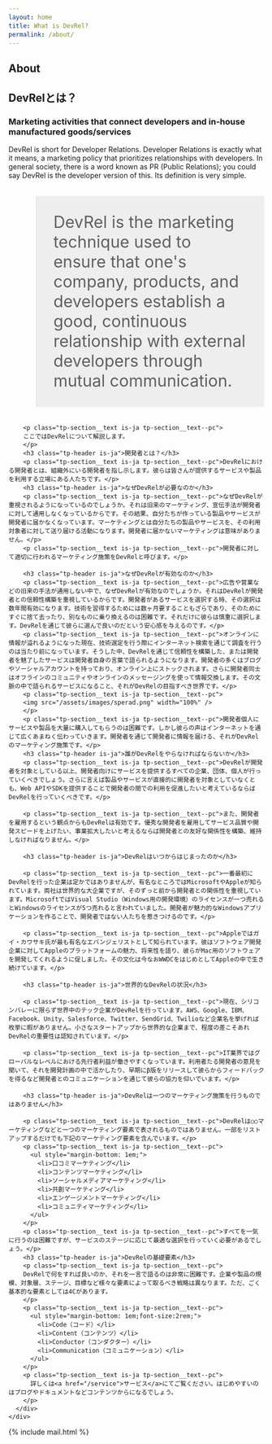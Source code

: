 ```yaml
---
layout: home
title: What is DevRel?
permalink: /about/
---
```


<section class="tp-section tp-section">
	<div class="container mt9">
		<div class="row">
			<div class="col-md-3">
				<div class="tp-section-header">
					<h2 class="tp-section-header__title">About</h2>
					<h2 class="tp-section-header__title-ja is-ja">DevRelとは？</h2>
				</div>
			</div>
			<div class="col-md-9">
				<h3 class="tp-header is-ja">Marketing activities that connect developers and in-house manufactured goods/services</h3>
        <p class="tp-section__text is-ja tp-section__text--pc">DevRel is short for Developer Relations. Developer Relations is exactly what it means, a marketing policy that prioritizes relationships with developers. In general society, there is a word known as PR (Public Relations); you could say DevRel is the developer version of this. Its definition is very simple.</p>
				<p class="tp-section__text is-ja tp-section__text--pc">
					<blockquote style="background-color: #eee;padding:1em; margin-bottom: 1em;font-size: 2rem;">
					DevRel is the marketing technique used to ensure that one's company, products, and developers establish a good, continuous relationship with external developers through mutual communication.
					</blockquote>
				</p>
				
				
        <p class="tp-section__text is-ja tp-section__text--pc">
        ここではDevRelについて解説します。
        </p>
        <h3 class="tp-header is-ja">開発者とは？</h3>
        <p class="tp-section__text is-ja tp-section__text--pc">DevRelにおける開発者とは、組織外にいる開発者を指し示します。彼らは皆さんが提供するサービスや製品を利用する立場にある人たちです。</p>
        <h3 class="tp-header is-ja">なぜDevRelが必要なのか</h3>
        <p class="tp-section__text is-ja tp-section__text--pc">なぜDevRelが重視されるようになっているのでしょうか。それは旧来のマーケティング、宣伝手法が開発者に対して通用しなくなっているからです。その結果、自分たちが作っている製品やサービスが開発者に届かなくなっています。マーケティングとは自分たちの製品やサービスを、その利用対象者に対して送り届ける活動になります。開発者に届かないマーケティングは意味がありません。</p>
        <p class="tp-section__text is-ja tp-section__text--pc">開発者に対して適切に行われるマーケティング施策をDevRelと呼びます。</p>

        <h3 class="tp-header is-ja">なぜDevRelが有効なのか</h3>
        <p class="tp-section__text is-ja tp-section__text--pc">広告や営業などの旧来の手法が通用しない中で、なぜDevRelが有効なのでしょうか。それはDevRelが開発者との信頼性構築を重視しているからです。開発者があるサービスを選択する時、その選択は数年間有効になります。技術を習得するためには数ヶ月要することもざらであり、そのためにすぐに捨て去ったり、別なものに乗り換えるのは困難です。それだけに彼らは慎重に選択します。DevRelを通じて彼らに選んで良いのだという安心感を与えるのです。</p>
        <p class="tp-section__text is-ja tp-section__text--pc">オンラインに情報が溢れるようになった現在、技術選定を行う際にインターネット検索を通じて調査を行うのは当たり前になっています。そうした中、DevRelを通じて信頼性を構築した、または開発者を魅了したサービスは開発者自身の言葉で語られるようになります。開発者の多くはブログやソーシャルアカウントを持っており、オンライン上にストックされます。さらに開発者同士はオフラインのコミュニティやオンラインのメッセージングを使って情報交換します。その文脈の中で語られるサービスになること、それがDevRelの目指すべき世界です。</p>
        <p class="tp-section__text is-ja tp-section__text--pc">
        <img src="/assets/images/sperad.png" width="100%" />
        </p>
        <p class="tp-section__text is-ja tp-section__text--pc">開発者個人にサービスや製品を大量に購入してもらうのは困難です。しかし彼らの声はインターネットを通じて広くあまねく伝わっていきます。開発者を通じて開発者に情報を届ける、それがDevRelのマーケティング施策です。</p>
        <h3 class="tp-header is-ja">誰がDevRelをやらなければならないか</h3>
        <p class="tp-section__text is-ja tp-section__text--pc">DevRelが開発者を対象としている以上、開発者向けにサービスを提供するすべての企業、団体、個人が行っていくべきでしょう。さらに言えば製品やサービスが直接的に開発者を対象としていなくとも、Web APIやSDKを提供することで開発者の間での利用を促進したいと考えているならばDevRelを行っていくべきです。</p>

        <p class="tp-section__text is-ja tp-section__text--pc">また、開発者を雇用するという観点からもDevRelは有効です。優秀な開発者を雇用してサービス品質や開発スピードを上げたい、事業拡大したいと考えるならば開発者との友好な関係性を構築、維持しなければなりません。</p>

        <h3 class="tp-header is-ja">DevRelはいつからはじまったのか</h3>

        <p class="tp-section__text is-ja tp-section__text--pc">一番最初にDevRelを行った企業は定かではありませんが、有名なところではMicrosoftやAppleが知られています。両社は世界的な大企業ですが、そのずっと前から開発者との関係性を重視しています。MicrosoftではVisual Studio（Windows用の開発環境）のライセンスが一つ売れるとWindowsのライセンスが5つ売れると言われていました。開発者が魅力的なWindowsアプリケーションを作ることで、開発者ではない人たちを惹きつけるのです。</p>

        <p class="tp-section__text is-ja tp-section__text--pc">Appleではガイ・カワサキ氏が最も有名なエバンジェリストとして知られています。彼はソフトウェア開発企業に対してAppleのプラットフォームの魅力、将来性を語り、彼らがMac用のソフトウェアを開発してくれるように促しました。その文化は今なおWWDCをはじめとしてAppleの中で生き続けています。</p>

        <h3 class="tp-header is-ja">世界的なDevRelの状況</h3>

        <p class="tp-section__text is-ja tp-section__text--pc">現在、シリコンバレーに限らず世界中のテック企業がDevRelを行っています。AWS、Google、IBM、Facebook、Unity、Salesforce、Twitter、SendGrid、Twilioなど企業名を挙げれば枚挙に暇がありません。小さなスタートアップから世界的な企業まで、程度の差こそあれDevRelの重要性は認知されています。</p>

        <p class="tp-section__text is-ja tp-section__text--pc">IT業界ではグローバルなレベルにおける先行者利益が働きやすくなっています。利用者たる開発者の意見を聞いて、それを開発計画の中で活かしたり、早期にβ版をリリースして彼らからフィードバックを得るなど開発者とのコミュニケーションを通じて彼らの協力を仰いでいます。</p>

        <h3 class="tp-header is-ja">DevRelは一つのマーケティング施策を行うものではありません</h3>

        <p class="tp-section__text is-ja tp-section__text--pc">DevRelは○○マーケティングなどと一つのマーケティング要素で表されるものではありません。一部をリストアップするだけでも下記のマーケティング要素を含んでいます。</p>
        <p class="tp-section__text is-ja tp-section__text--pc">
          <ul style="margin-bottom: 1em;">
            <li>口コミマーケティング</li>
            <li>コンテンツマーケティング</li>
            <li>ソーシャルメディアマーケティング</li>
            <li>共創マーケティング</li>
            <li>エンゲージメントマーケティング</li>
            <li>コミュニティマーケティング</li>
          </ul>
        </p>
        <p class="tp-section__text is-ja tp-section__text--pc">すべてを一気に行うのは困難ですが、サービスのステージに応じて最適な選択を行っていく必要があるでしょう。</p>
        <h3 class="tp-header is-ja">DevRelの基礎要素</h3>
        <p class="tp-section__text is-ja tp-section__text--pc">
        DevRelで何をすれば良いのか、それを一言で語るのは非常に困難です。企業や製品の規模、対象層、ステージ、目標など様々な要素によって取るべき戦略は異なります。ただ、ごく基本的な要素としては4Cがあります。
        </p>
        <p class="tp-section__text is-ja tp-section__text--pc">
          <ul style="margin-bottom: 1em;font-size:2rem;">
            <li>Code（コード）</li>
            <li>Content（コンテンツ）</li>
            <li>Conductor（コンダクター）</li>
            <li>Communication（コミュニケーション）</li>
          </ul>
        </p>
        <p class="tp-section__text is-ja tp-section__text--pc">
          詳しくは<a href="/service">サービス</a>にてご覧ください。はじめやすいのはブログやドキュメントなどコンテンツからになるでしょう。
        </p>
      </div>
    </div>
  </div>
</section>

{% include mail.html %}

